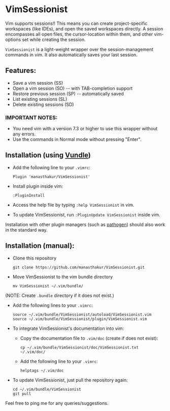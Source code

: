 # VimSessionist

Vim supports sessions!! This means you can create project-specific workspaces (like IDEs), and open the saved workspaces directly. A session encompasses all open files, the cursor-location within them, and other vim-options set while creating the session.

`VimSessionist` is a light-weight wrapper over the session-management commands in vim. It also automatically saves your last session.

## Features:

* Save a vim session (SS)
* Open a vim session (SO) -- with TAB-completion support
* Restore previous session (SP) -- automatically saved
* List existing sessions (SL)
* Delete existing sessions (SD)

### IMPORTANT NOTES: 

* You need vim with a version 7.3 or higher to use this wrapper without any errors.
* Use the commands in Normal mode without pressing "Enter".

## Installation (using [Vundle](https://github.com/VundleVim/Vundle.vim))

* Add the following line to your `.vimrc`:
    ```
    Plugin 'manasthakur/VimSessionist'
    ```

* Install plugin inside vim:
    ```
    :PluginInstall
    ```

* Access the help file by typing `:help VimSessionist` in vim.

* To update VimSessionist, run `:PluginUpdate VimSessionist` inside vim.

Installation with other plugin managers (such as [pathogen](https://github.com/tpope/vim-pathogen)) should also work in the standard way.

## Installation (manual):

* Clone this repository
    ```
    git clone https://github.com/manasthakur/VimSessionist.git
    ```

* Move VimSessionist to the vim bundle directory
    ```
    mv VimSessionist ~/.vim/bundle/
    ```
(NOTE: Create `.bundle` directory if it does not exist.)

* Add the following lines to your `.vimrc`:
    ```
    source ~/.vim/bundle/VimSessionist/autoload/VimSessionist.vim
    source ~/.vim/bundle/VimSessionist/plugin/VimSessionist.vim
    ```

* To integrate VimSessionist's documentation into vim:

    - Copy the documentation file to `.vim/doc` (create if does not exist):
        
        ```
        cp ~/.vim/bundle/VimSessionist/doc/VimSessionist.txt ~/.vim/doc/
        ```

    - Add the following line to your `.vimrc`:
        
        ```
        helptags ~/.vim/doc
        ```

* To update VimSessionist, just pull the repository again:
    ```
    cd ~/.vim/bundle/VimSessionist
    git pull
    ```

Feel free to ping me for any queries/suggestions.

